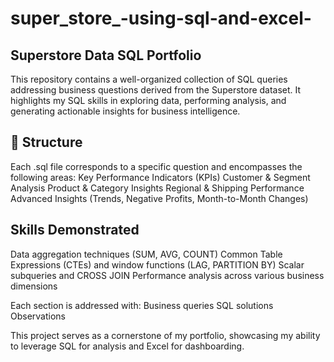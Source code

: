 # super_store_-using-sql-and-excel-

## Superstore Data SQL Portfolio
This repository contains a well-organized collection of SQL queries addressing business questions derived from the Superstore dataset. It highlights my SQL skills in exploring data, performing analysis, and generating actionable insights for business intelligence.

## 📂 Structure
Each .sql file corresponds to a specific question and encompasses the following areas:
Key Performance Indicators (KPIs)
Customer & Segment Analysis
Product & Category Insights
Regional & Shipping Performance
Advanced Insights (Trends, Negative Profits, Month-to-Month Changes)

## Skills Demonstrated
Data aggregation techniques (SUM, AVG, COUNT)
Common Table Expressions (CTEs) and window functions (LAG, PARTITION BY)
Scalar subqueries and CROSS JOIN
Performance analysis across various business dimensions

Each section is addressed with:
Business queries
SQL solutions
Observations

This project serves as a cornerstone of my portfolio, showcasing my ability to leverage SQL for analysis and Excel for dashboarding.

